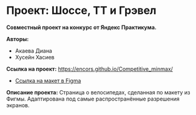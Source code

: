 # Проект: Шоссе, ТТ и Грэвел
**Совместный проект на конкурс от Яндекс Практикума.**

**Авторы:**
* Акаева Диана
* Хусейн Хасиев

**Ссылка на проект:** https://encors.github.io/Competitive_minmax/
* [Ссылка на макет в Figma](https://www.figma.com/file/G3UWFlQmNtNs67751YiDH2/Month-of-Landings_external-link?node-id=0%3A1)

**Описание проекта:**
Страница о велосипедах, сделанная по макету из Фигмы. Адаптирована под самые распространённые разрешения экранов.